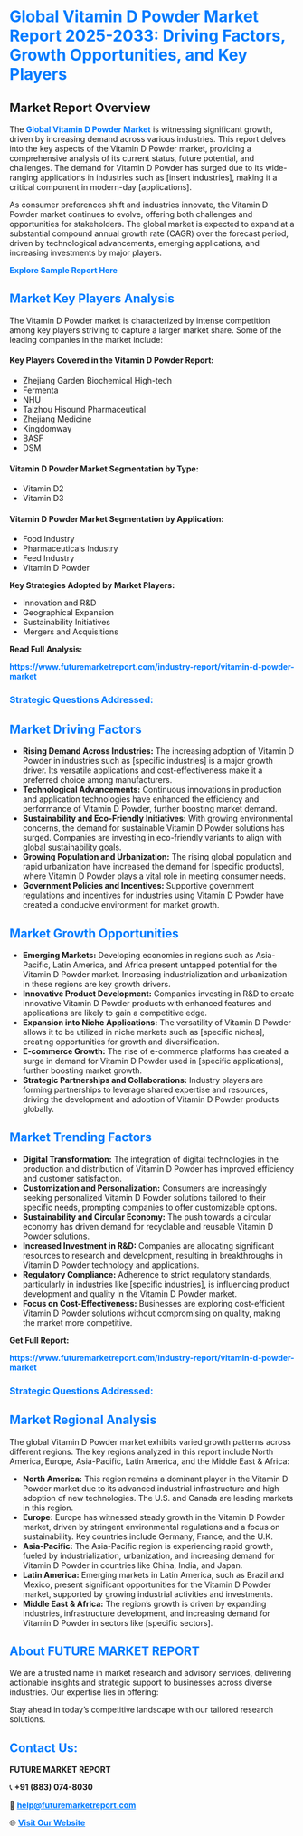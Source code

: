 <h1 style="color: #007BFF;">Global Vitamin D Powder Market Report 2025-2033: Driving Factors, Growth Opportunities, and Key Players</h1>

<section id="overview">
<h2>Market Report Overview</h2>
<p>The <a href="https://www.futuremarketreport.com/industry-report/vitamin-d-powder-market" style="color: #007BFF; text-decoration: none;"><strong>Global Vitamin D Powder Market</strong></a> is witnessing significant growth, driven by increasing demand across various industries. This report delves into the key aspects of the Vitamin D Powder market, providing a comprehensive analysis of its current status, future potential, and challenges. The demand for Vitamin D Powder has surged due to its wide-ranging applications in industries such as [insert industries], making it a critical component in modern-day [applications].</p>
<p>As consumer preferences shift and industries innovate, the Vitamin D Powder market continues to evolve, offering both challenges and opportunities for stakeholders. The global market is expected to expand at a substantial compound annual growth rate (CAGR) over the forecast period, driven by technological advancements, emerging applications, and increasing investments by major players.</p>
</section>

<section id="overview">
<p><a href="https://www.futuremarketreport.com/request-sample/reportId=125876" style="color: #007BFF; text-decoration: none;"><strong>Explore Sample Report Here</strong></a></p>
</section>

<section id="key-players">
<h2 style="color: #007BFF;">Market Key Players Analysis</h2>
<p>The Vitamin D Powder market is characterized by intense competition among key players striving to capture a larger market share. Some of the leading companies in the market include:</p>
<h4>Key Players Covered in the Vitamin D Powder Report:</h4>
<ul><li>Zhejiang Garden Biochemical High-tech</li><li>Fermenta</li><li>NHU</li><li>Taizhou Hisound Pharmaceutical</li><li>Zhejiang Medicine</li><li>Kingdomway</li><li>BASF</li><li>DSM</li></ul>
<h4>Vitamin D Powder Market Segmentation by Type:</h4>
<ul><li>Vitamin D2</li><li>Vitamin D3</li></ul>

<h4>Vitamin D Powder Market Segmentation by Application:</h4>
<ul><li>Food Industry</li><li>Pharmaceuticals Industry</li><li>Feed Industry</li><li>Vitamin D Powder</li></ul>
<p><strong>Key Strategies Adopted by Market Players:</strong></p>
<ul>
<li>Innovation and R&D</li>
<li>Geographical Expansion</li>
<li>Sustainability Initiatives</li>
<li>Mergers and Acquisitions</li>
</ul>
</section>

<section>
<p><strong>Read Full Analysis: </strong></p><a href="https://www.futuremarketreport.com/industry-report/vitamin-d-powder-market" style="color: #007BFF; text-decoration: none;"><strong>https://www.futuremarketreport.com/industry-report/vitamin-d-powder-market</strong></a>
<h3 style="color: #007BFF;">Strategic Questions Addressed:</h3>
</section>

<section id="driving-factors">
<h2 style="color: #007BFF;">Market Driving Factors</h2>
<ul>
<li><strong>Rising Demand Across Industries:</strong> The increasing adoption of Vitamin D Powder in industries such as [specific industries] is a major growth driver. Its versatile applications and cost-effectiveness make it a preferred choice among manufacturers.</li>
<li><strong>Technological Advancements:</strong> Continuous innovations in production and application technologies have enhanced the efficiency and performance of Vitamin D Powder, further boosting market demand.</li>
<li><strong>Sustainability and Eco-Friendly Initiatives:</strong> With growing environmental concerns, the demand for sustainable Vitamin D Powder solutions has surged. Companies are investing in eco-friendly variants to align with global sustainability goals.</li>
<li><strong>Growing Population and Urbanization:</strong> The rising global population and rapid urbanization have increased the demand for [specific products], where Vitamin D Powder plays a vital role in meeting consumer needs.</li>
<li><strong>Government Policies and Incentives:</strong> Supportive government regulations and incentives for industries using Vitamin D Powder have created a conducive environment for market growth.</li>
</ul>
</section>

<section id="growth-opportunities">
<h2 style="color: #007BFF;">Market Growth Opportunities</h2>
<ul>
<li><strong>Emerging Markets:</strong> Developing economies in regions such as Asia-Pacific, Latin America, and Africa present untapped potential for the Vitamin D Powder market. Increasing industrialization and urbanization in these regions are key growth drivers.</li>
<li><strong>Innovative Product Development:</strong> Companies investing in R&D to create innovative Vitamin D Powder products with enhanced features and applications are likely to gain a competitive edge.</li>
<li><strong>Expansion into Niche Applications:</strong> The versatility of Vitamin D Powder allows it to be utilized in niche markets such as [specific niches], creating opportunities for growth and diversification.</li>
<li><strong>E-commerce Growth:</strong> The rise of e-commerce platforms has created a surge in demand for Vitamin D Powder used in [specific applications], further boosting market growth.</li>
<li><strong>Strategic Partnerships and Collaborations:</strong> Industry players are forming partnerships to leverage shared expertise and resources, driving the development and adoption of Vitamin D Powder products globally.</li>
</ul>
</section>

<section id="trending-factors">
<h2 style="color: #007BFF;">Market Trending Factors</h2>
<ul>
<li><strong>Digital Transformation:</strong> The integration of digital technologies in the production and distribution of Vitamin D Powder has improved efficiency and customer satisfaction.</li>
<li><strong>Customization and Personalization:</strong> Consumers are increasingly seeking personalized Vitamin D Powder solutions tailored to their specific needs, prompting companies to offer customizable options.</li>
<li><strong>Sustainability and Circular Economy:</strong> The push towards a circular economy has driven demand for recyclable and reusable Vitamin D Powder solutions.</li>
<li><strong>Increased Investment in R&D:</strong> Companies are allocating significant resources to research and development, resulting in breakthroughs in Vitamin D Powder technology and applications.</li>
<li><strong>Regulatory Compliance:</strong> Adherence to strict regulatory standards, particularly in industries like [specific industries], is influencing product development and quality in the Vitamin D Powder market.</li>
<li><strong>Focus on Cost-Effectiveness:</strong> Businesses are exploring cost-efficient Vitamin D Powder solutions without compromising on quality, making the market more competitive.</li>
</ul>
</section>

<section>
<p><strong>Get Full Report: </strong></p><a href="https://www.futuremarketreport.com/industry-report/vitamin-d-powder-market" style="color: #007BFF; text-decoration: none;"><strong>https://www.futuremarketreport.com/industry-report/vitamin-d-powder-market</strong></a>
<h3 style="color: #007BFF;">Strategic Questions Addressed:</h3>
</section>


<section id="regional-analysis">
<h2 style="color: #007BFF;">Market Regional Analysis</h2>
<p>The global Vitamin D Powder market exhibits varied growth patterns across different regions. The key regions analyzed in this report include North America, Europe, Asia-Pacific, Latin America, and the Middle East & Africa:</p>
<ul>
<li><strong>North America:</strong> This region remains a dominant player in the Vitamin D Powder market due to its advanced industrial infrastructure and high adoption of new technologies. The U.S. and Canada are leading markets in this region.</li>
<li><strong>Europe:</strong> Europe has witnessed steady growth in the Vitamin D Powder market, driven by stringent environmental regulations and a focus on sustainability. Key countries include Germany, France, and the U.K.</li>
<li><strong>Asia-Pacific:</strong> The Asia-Pacific region is experiencing rapid growth, fueled by industrialization, urbanization, and increasing demand for Vitamin D Powder in countries like China, India, and Japan.</li>
<li><strong>Latin America:</strong> Emerging markets in Latin America, such as Brazil and Mexico, present significant opportunities for the Vitamin D Powder market, supported by growing industrial activities and investments.</li>
<li><strong>Middle East & Africa:</strong> The region’s growth is driven by expanding industries, infrastructure development, and increasing demand for Vitamin D Powder in sectors like [specific sectors].</li>
</ul>
</section>

<footer>
<h2 style="color: #007BFF;">About FUTURE MARKET REPORT</h2>
<p>We are a trusted name in market research and advisory services, delivering actionable insights and strategic support to businesses across diverse industries. Our expertise lies in offering:</p>

<p>Stay ahead in today’s competitive landscape with our tailored research solutions.</p>

<h2 style="color: #007BFF;">Contact Us:</h2>
<p><strong>FUTURE MARKET REPORT</strong></p>
<p>📞 <strong>+91 (883) 074-8030</strong></p>
<p>📧 <strong><a href="mailto:help@futuremarketreport.com" style="color: #007BFF;">help@futuremarketreport.com</a></strong></p>
<p>🌐 <strong><a href="https://www.futuremarketreport.com/" style="color: #007BFF;">Visit Our Website</a></strong></p>
</footer>
